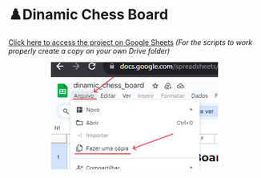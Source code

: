 # ♟️Dinamic Chess Board

[Click here to access the project on Google Sheets](https://docs.google.com/spreadsheets/d/1jH_izBxsohrLAcVXECRMXOVwnOVWjh9O-QIH-nd4P4I/edit?usp=sharing) _(For the scripts to work properly create a copy on your own Drive folder)_

<div align="center">

![how to make a copy](img/make_a_copy.png) </div>
